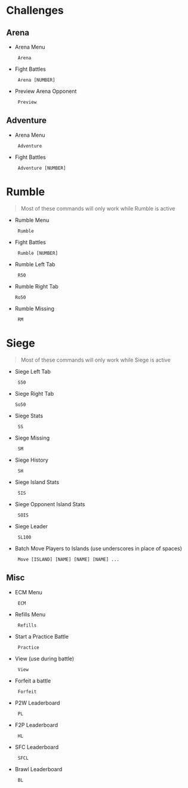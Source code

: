 # Challenges

## Arena
- Arena Menu
    ```
     Arena
    ```
  
- Fight Battles
    ```
     Arena [NUMBER]
    ```
  
- Preview Arena Opponent
    ```
     Preview
    ```
  


## Adventure
- Arena Menu
    ```
     Adventure
    ```
  
- Fight Battles
    ```
     Adventure [NUMBER]
    ```
  
# Rumble

> Most of these commands will only work while Rumble is active

- Rumble Menu
    ```
     Rumble
    ```
  
- Fight Battles
    ```
     Rumble [NUMBER]
    ```

- Rumble Left Tab
    ```
     R50
    ```
  
- Rumble Right Tab
    ```
    Ro50
    ```

- Rumble Missing
    ```
     RM
    ```
  
# Siege

> Most of these commands will only work while Siege is active

- Siege Left Tab
    ```
     S50
    ```
  
- Siege Right Tab
    ```
    So50
    ```
  
- Siege Stats
    ```
     SS
    ```
  
- Siege Missing
    ```
     SM
    ```
  
- Siege History
    ```
     SH
    ```
  
- Siege Island Stats
    ```
     SIS
    ```
  
- Siege Opponent Island Stats
    ```
     SOIS
    ```
  
- Siege Leader
    ```
     SL100
    ```
  
- Batch Move Players to Islands (use underscores in place of spaces)
    ```
     Move [ISLAND] [NAME] [NAME] [NAME] ...
    ```
  




## Misc

- ECM Menu
    ```
     ECM
    ```

- Refills Menu
    ```
     Refills
    ```

- Start a Practice Battle
    ```
     Practice
    ```

- View (use during battle)
    ```
     View
    ```
  
- Forfeit a battle
    ```
     Forfeit
    ```
  
- P2W Leaderboard
    ```
     PL
    ```
  
- F2P Leaderboard
    ```
     HL
    ```
  
- SFC Leaderboard
    ```
     SFCL
    ```
  
- Brawl Leaderboard
    ```
     BL
    ```
  

  

  


